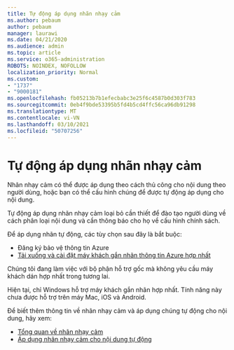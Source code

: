 ```yaml
---
title: Tự động áp dụng nhãn nhạy cảm
ms.author: pebaum
author: pebaum
manager: laurawi
ms.date: 04/21/2020
ms.audience: admin
ms.topic: article
ms.service: o365-administration
ROBOTS: NOINDEX, NOFOLLOW
localization_priority: Normal
ms.custom:
- "1737"
- "9000181"
ms.openlocfilehash: fb05213b7b1efecbabc3e25f6c4587b0d303f783
ms.sourcegitcommit: 0eb4f9bde53395b5fd4b5cd4ffc56ca96db91298
ms.translationtype: MT
ms.contentlocale: vi-VN
ms.lasthandoff: 03/10/2021
ms.locfileid: "50707256"
---
```

# <a name="auto-apply-sensitivity-labels"></a>Tự động áp dụng nhãn nhạy cảm

Nhãn nhạy cảm có thể được áp dụng theo cách thủ công cho nội dung theo người dùng, hoặc bạn có thể cấu hình chúng để được tự động áp dụng cho nội dung.

Tự động áp dụng nhãn nhạy cảm loại bỏ cần thiết để đào tạo người dùng về cách phân loại nội dung và cần thông báo cho họ về cấu hình chính sách.

Để áp dụng nhãn tự động, các tùy chọn sau đây là bắt buộc:

- Đăng ký bảo vệ thông tin Azure
- [Tải xuống và cài đặt máy khách gắn nhãn thông tin Azure hợp nhất](https://docs.microsoft.com/azure/information-protection/rms-client/install-unifiedlabelingclient-app)

Chúng tôi đang làm việc với bộ phận hỗ trợ gốc mà không yêu cầu máy khách dán hợp nhất trong tương lai.

Hiện tại, chỉ Windows hỗ trợ máy khách gắn nhãn hợp nhất.  Tính năng này chưa được hỗ trợ trên máy Mac, iOS và Android.

Để biết thêm thông tin về nhãn nhạy cảm và áp dụng chúng tự động cho nội dung, hãy xem:

- [Tổng quan về nhãn nhạy cảm](https://docs.microsoft.com/microsoft-365/compliance/sensitivity-labels)
- [Áp dụng nhãn nhạy cảm cho nội dung tự động](https://docs.microsoft.com/microsoft-365/compliance/apply-sensitivity-label-automatically)